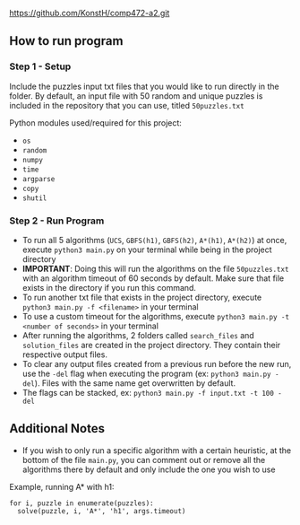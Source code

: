 https://github.com/KonstH/comp472-a2.git

How to run program
---

### Step 1 - Setup
Include the puzzles input txt files that you would like to run directly in the folder.
By default, an input file with 50 random and unique puzzles is included in the repository that you can use, titled `50puzzles.txt`

Python modules used/required for this project:
- `os`
- `random`
- `numpy`
- `time`
- `argparse`
- `copy`
- `shutil`

### Step 2 - Run Program
- To run all 5 algorithms (`UCS`, `GBFS(h1)`, `GBFS(h2)`, `A*(h1)`, `A*(h2)`) at once, execute `python3 main.py` on your terminal while being in the project directory
- **IMPORTANT**: Doing this will run the algorithms on the file `50puzzles.txt` with an algorithm timeout of 60 seconds by default. Make sure that file exists in the directory if you run this command.
- To run another txt file that exists in the project directory, execute `python3 main.py -f <filename>` in your terminal
- To use a custom timeout for the algorithms, execute `python3 main.py -t <number of seconds>` in your terminal
- After running the algorithms, 2 folders called `search_files` and `solution_files` are created in the project directory. They contain their respective
output files.
- To clear any output files created from a previous run before the new run, use the `-del` flag when executing the program (ex: `python3 main.py -del`). Files with the same name get overwritten by default.
- The flags can be stacked, ex: `python3 main.py -f input.txt -t 100 -del`

Additional Notes
---

- If you wish to only run a specific algorithm with a certain heuristic, at the bottom of the file `main.py`, you can comment out or remove all the algorithms there by default
and only include the one you wish to use

Example, running A* with h1:

```
for i, puzzle in enumerate(puzzles):
  solve(puzzle, i, 'A*', 'h1', args.timeout)
 ```
